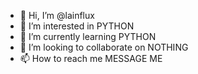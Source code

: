 - 👋 Hi, I’m @lainflux
- 👀 I’m interested in PYTHON
- 🌱 I’m currently learning PYTHON
- 💞️ I’m looking to collaborate on NOTHING
- 📫 How to reach me MESSAGE ME 

<!---
lemonandlymer/lemonandlymer is a ✨ special ✨ repository because its `README.md` (this file) appears on your GitHub profile.
You can click the Preview link to take a look at your changes.
--->
